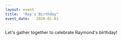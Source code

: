 ```yaml
---
layout: event
title:  "Ray's Birthday"
event_date:   2020-01-01
---
```


Let's gather together to celebrate Raymond's birthday!
